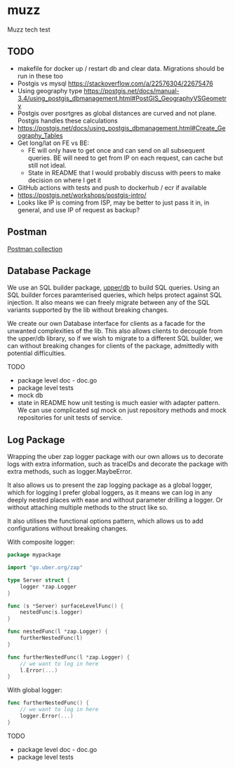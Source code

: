 # muzz
Muzz tech test

## TODO
- makefile for docker up / restart db and clear data. Migrations should be run in these too
- Postgis vs mysql https://stackoverflow.com/a/22576304/22675476
- Using geography type https://postgis.net/docs/manual-3.4/using_postgis_dbmanagement.html#PostGIS_GeographyVSGeometry
- Postgis over posrtgres as global distances are curved and not plane. Postgis handles these calculations
- https://postgis.net/docs/using_postgis_dbmanagement.html#Create_Geography_Tables
- Get long/lat on FE vs BE:
  - FE will only have to get once and can send on all subsequent queries. BE will need to get from IP on each request, can cache but still not ideal.
  - State in README that I would probably discuss with peers to make decision on where I get it
- GitHub actions with tests and push to dockerhub / ecr if available
- https://postgis.net/workshops/postgis-intro/
- Looks like IP is coming from ISP, may be better to just pass it in, in general, and use IP of request as backup?

## Postman

[Postman collection](https://www.postman.com/nickbadlose/workspace/muzz-api/collection/13188383-3d2cd57a-d0c4-43bb-ad64-0333f8a67deb?action=share&creator=13188383)

## Database Package

We use an SQL builder package, [upper/db](https://upper.io/v4/) to build SQL queries. Using an SQL builder forces 
paramterised queries, which helps protect against SQL injection. It also means we can freely migrate between any of the 
SQL variants supported by the lib without breaking changes. 

We create our own Database interface for clients as a facade for the unwanted complexities of the lib. This also allows
clients to decouple from the upper/db library, so if we wish to migrate to a different SQL builder, we can without 
breaking changes for clients of the package, admittedly with potential difficulties.

TODO
- package level doc - doc.go
- package level tests
- mock db
- state in README how unit testing is much easier with adapter pattern. We can use complicated sql mock on just repository methods and mock repositories for unit tests of service.

## Log Package

Wrapping the uber zap logger package with our own allows us to decorate logs with extra information, such as traceIDs
and decorate the package with extra methods, such as logger.MaybeError.

It also allows us to present the zap logging package as a global logger, which for logging I prefer global
loggers, as it means we can log in any deeply nested places with ease and without parameter drilling a logger. Or
without attaching multiple methods to the struct like so.

It also utilises the functional options pattern, which allows us to add configurations without breaking changes.

With composite logger:
```go
package mypackage

import "go.uber.org/zap"

type Server struct {
	logger *zap.Logger
}

func (s *Server) surfaceLevelFunc() {
	nestedFunc(s.logger)
} 

func nestedFunc(l *zap.Logger) {
	furtherNestedFunc(l)
}

func furtherNestedFunc(l *zap.Logger) {
	// we want to log in here
	l.Error(...)
}
```

With global logger:
```go
func furtherNestedFunc() {
	// we want to log in here
	logger.Error(...)
}
```

TODO
- package level doc - doc.go
- package level tests

